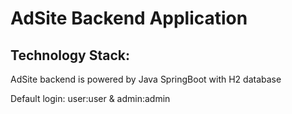 # AdSite Backend Application

## Technology Stack:

AdSite backend is powered by Java SpringBoot with H2 database

Default login: user:user & admin:admin
